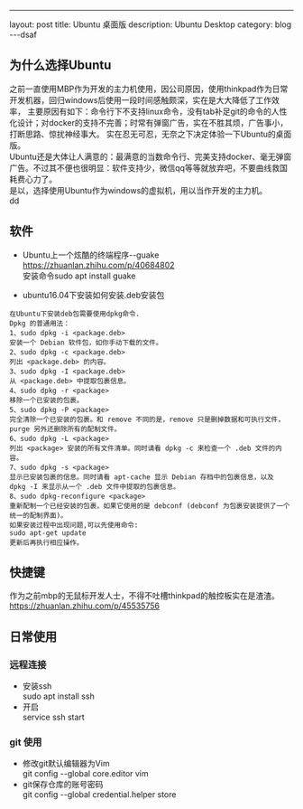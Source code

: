 ---
layout: post
title: Ubuntu 桌面版
description: Ubuntu Desktop
category: blog
---dsaf


## 为什么选择Ubuntu 
之前一直使用MBP作为开发的主力机使用，因公司原因，使用thinkpad作为日常开发机器，回归windows后使用一段时间感触颇深，实在是大大降低了工作效率，
主要原因有如下：命令行下不支持linux命令，没有tab补足git的命令的人性化设计；对docker的支持不完善；时常有弹窗广告，实在不胜其烦，广告事小，打断思路、惊扰神经事大。
实在忍无可忍，无奈之下决定体验一下Ubuntu的桌面版。  
Ubuntu还是大体让人满意的：最满意的当数命令行、完美支持docker、毫无弹窗广告。不过其不便也很明显：软件支持少，微信qq等等就放弃吧，不要曲线救国耗费心力了。   
是以，选择使用Ubuntu作为windows的虚拟机，用以当作开发的主力机。  
dd
## 软件
- Ubuntu上一个炫酷的终端程序--guake https://zhuanlan.zhihu.com/p/40684802  
    安装命令sudo apt install guake  

- ubuntu16.04下安装如何安装.deb安装包   

```
在Ubuntu下安装deb包需要使用dpkg命令.  
Dpkg 的普通用法：   
1、sudo dpkg -i <package.deb>  
安装一个 Debian 软件包，如你手动下载的文件。  
2、sudo dpkg -c <package.deb>  
列出 <package.deb> 的内容。  
3、sudo dpkg -I <package.deb>  
从 <package.deb> 中提取包裹信息。  
4、sudo dpkg -r <package>  
移除一个已安装的包裹。  
5、sudo dpkg -P <package>  
完全清除一个已安装的包裹。和 remove 不同的是，remove 只是删掉数据和可执行文件，purge 另外还删除所有的配制文件。  
6、sudo dpkg -L <package>  
列出 <package> 安装的所有文件清单。同时请看 dpkg -c 来检查一个 .deb 文件的内容。  
7、sudo dpkg -s <package>  
显示已安装包裹的信息。同时请看 apt-cache 显示 Debian 存档中的包裹信息，以及 dpkg -I 来显示从一个 .deb 文件中提取的包裹信息。  
8、sudo dpkg-reconfigure <package>  
重新配制一个已经安装的包裹，如果它使用的是 debconf (debconf 为包裹安装提供了一个统一的配制界面)。  
如果安装过程中出现问题,可以先使用命令:  
sudo apt-get update  
更新后再执行相应操作。  
```

## 快捷键
作为之前mbp的无鼠标开发人士，不得不吐槽thinkpad的触控板实在是渣渣。   
https://zhuanlan.zhihu.com/p/45535756   

## 日常使用

### 远程连接
- 安装ssh  
sudo apt install ssh  
- 开启  
service ssh start


### git 使用
- 修改git默认编辑器为Vim  
git config --global core.editor vim    
- git保存仓库的账号密码    
git config --global credential.helper store   


























